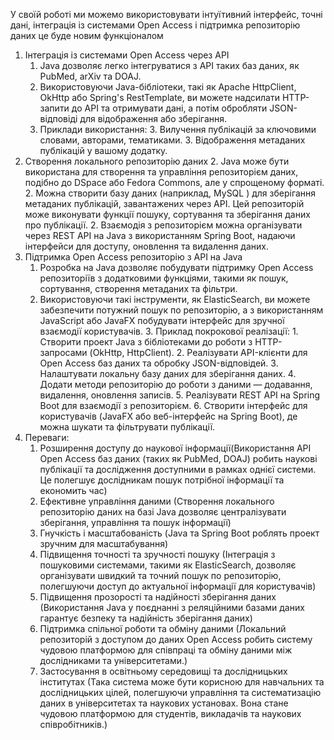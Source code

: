 У своїй роботі ми можемо використовувати інтуїтивний інтерфейс, точні дані, інтеграція із системами Open Access і підтримка репозиторію даних це буде новим функціоналом
1. Інтеграція із системами Open Access через API 
   1. Java дозволяє легко інтегруватися з API таких баз даних, як PubMed, arXiv та DOAJ. 
   2. Використовуючи Java-бібліотеки, такі як Apache HttpClient, OkHttp або Spring's RestTemplate, ви можете надсилати HTTP-запити до API та отримувати дані, а потім обробляти JSON-відповіді для відображення або зберігання. 
   3. Приклади використання:
      3. Вилучення публікацій за ключовими словами, авторами, тематиками.
      3. Відображення метаданих публікацій у вашому додатку.
2. Створення локального репозиторію даних 
   2. Java може бути використана для створення та управління репозиторієм даних, подібно до DSpace або Fedora Commons, але у спрощеному форматі. 
   2. Можна створити базу даних (наприклад, MySQL ) для зберігання метаданих публікацій, завантажених через API. Цей репозиторій може виконувати функції пошуку, сортування та зберігання даних про публікації. 
   2. Взаємодія з репозиторієм можна організувати через REST API на Java з використанням Spring Boot, надаючи інтерфейси для доступу, оновлення та видалення даних.
3. Підтримка Open Access репозиторію з API на Java
   1. Розробка на Java дозволяє побудувати підтримку Open Access репозиторіїв з додатковими функціями, такими як пошук, сортування, створення метаданих та фільтри.
   2. Використовуючи такі інструменти, як ElasticSearch, ви можете забезпечити потужний пошук по репозиторію, а з використанням JavaScript або JavaFX побудувати інтерфейс для зручної взаємодії користувачів.
       3. Приклад покрокової реалізації:
          1.  Створити проект Java з бібліотеками до роботи з HTTP-запросами (OkHttp, HttpClient).
          2.  Реалізувати API-клієнти для Open Access баз даних та обробку JSON-відповідей. 
          3.  Налаштувати локальну базу даних для зберігання даних.
          4.  Додати методи репозиторію до роботи з даними — додавання, видалення, оновлення записів.
          5.  Реалізувати REST API на Spring Boot для взаємодії з репозиторієм. 
          6.  Створити інтерфейс для користувачів (JavaFX або веб-інтерфейс на Spring Boot), де можна шукати та фільтрувати публікації.
4. Переваги:
   1. Розширення доступу до наукової інформації(Використання API Open Access баз даних (таких як PubMed, DOAJ) робить наукові публікації та дослідження доступними в рамках однієї системи. Це полегшує дослідникам пошук потрібної інформації та економить час)
   2. Ефективне управління даними (Створення локального репозиторію даних на базі Java дозволяє централізувати зберігання, управління та пошук інформації)
   3. Гнучкість і масштабованість (Java та Spring Boot роблять проект зручним для масштабування)
   4. Підвищення точності та зручності пошуку (Інтеграція з пошуковими системами, такими як ElasticSearch, дозволяє організувати швидкий та точний пошук по репозиторію, полегшуючи доступ до актуальної інформації для користувачів)
   5. Підвищення прозорості та надійності зберігання даних (Використання Java у поєднанні з реляційними базами даних гарантує безпеку та надійність зберігання даних)
   6. Підтримка спільної роботи та обміну даними (Локальний репозиторій з доступом до даних Open Access робить систему чудовою платформою для співпраці та обміну даними між дослідниками та університетами.)
   7. Застосування в освітньому середовищі та дослідницьких інститутах (Така система може бути корисною для навчальних та дослідницьких цілей, полегшуючи управління та систематизацію даних в університетах та наукових установах. Вона стане чудовою платформою для студентів, викладачів та наукових співробітників.)